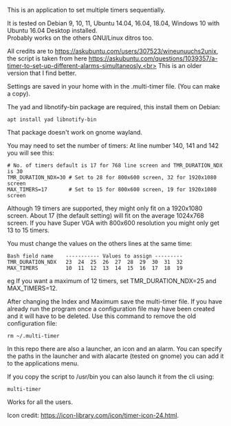 This is an application to set multiple timers sequentially. 

It is tested on Debian 9, 10, 11, Ubuntu 14.04, 16.04, 18.04, Windows 10 with Ubuntu 16.04 Desktop installed.<br>
Probably works on the others GNU/Linux ditros too.

All credits are to https://askubuntu.com/users/307523/wineunuuchs2unix, the script is taken from here https://askubuntu.com/questions/1039357/a-timer-to-set-up-different-alarms-simultaneosly.<br>
This is an older version that I find better.

Settings are saved in your home with in the .multi-timer file. (You can make a copy).

The yad and libnotify-bin package are required, this install them on Debian:

`apt install yad libnotify-bin`

That package doesn't work on gnome wayland.

You may need to set the number of timers:
At line number 140, 141 and 142 you will see this:
```
# No. of timers default is 17 for 768 line screen and TMR_DURATION_NDX is 30
TMR_DURATION_NDX=30 # Set to 28 for 800x600 screen, 32 for 1920x1080 screen
MAX_TIMERS=17       # Set to 15 for 800x600 screen, 19 for 1920x1080 screen
```
Although 19 timers are supported, they might only fit on a 1920x1080 screen. About 17 (the default setting) will fit on the average 1024x768 screen. If you have Super VGA with 800x600 resolution you might only get 13 to 15 timers.

You must change the values on the others lines at the same time:
```
Bash field name    ----------- Values to assign ---------
TMR_DURATION_NDX   23  24  25  26  27  28  29  30  31  32
MAX_TIMERS         10  11  12  13  14  15  16  17  18  19
```
eg If you want a maximum of 12 timers, set TMR_DURATION_NDX=25 and MAX_TIMERS=12.

After changing the Index and Maximum save the multi-timer file. If you have already run the program once a configuration file may have been created and it will have to be deleted. Use this command to remove the old configuration file:

`rm ~/.multi-timer`

In this repo there are also a launcher, an icon and an alarm.
You can specify the paths in the launcher and with alacarte (tested on gnome) you can add it to the applications menu.

If you copy the script to /usr/bin you can also launch it from the cli using:

`multi-timer`

Works for all the users.

Icon credit: https://icon-library.com/icon/timer-icon-24.html.
